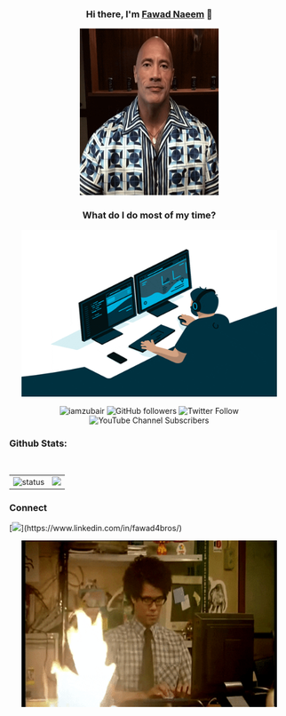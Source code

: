 <!-- Hi There section -->
<div>
<h3 align="center">Hi there, I'm <a href="https://fawad4bros.github.io/"  target="_blank">Fawad Naeem</a> 👋</h3>
<p align="center">
  <img width="250" height="300" src="./assets/hiThere.gif">
</p>
</div>
<!-- What do I do most of my time? -->
<div>
<h3 align="center">What do I do most of my time?</h3>
<p align="center">
  <img width="460" height="300" src="./assets/coding.gif">
</p>
</div>
<!-- counts -->
<div>
<p align="center"> 
<img src="https://komarev.com/ghpvc/?username=fawad4bros-saif&label=Views&color=brightgreen&style=flat-square" alt="iamzubair" />
<img alt="GitHub followers" src="https://img.shields.io/github/followers/fawad4bros?label=github&logo=github&style=social">
<img alt="Twitter Follow" src="https://img.shields.io/twitter/follow/fawad4bro?label=twitter&logo=Twitter&style=flat-square">
<img alt="YouTube Channel Subscribers" src="https://img.shields.io/youtube/channel/subscribers/UCsAFyJD10SCftKTjF4tUBQA?label=youtube&logo=youtube&style=flat-square">
</p>
</div>
<!-- stats -->
<h3>Github Stats: </h3>
<br>
    <table>
        <tr>
            <td padding="0px" border="0px">
                <img alt="status" src="https://github-readme-stats.vercel.app/api?username=fawad4bros&count_private=true&custom_title=Stats&show_icons=true&theme=tokyonight" align="right" />
            </td>
            <td padding="0px" border="0px">
                <img src = "https://github-readme-stats.vercel.app/api/top-langs/?username=fawad4bros&langs_count=8&custom_title=Languages&layout=compact&theme=tokyonight&include_all_commits=true" height="196px">
            </td>
        </tr>
    </table>
<!-- connect -->
<h3>Connect</h3>
  [<img src="https://img.shields.io/badge/linkedin-%230077B5.svg?&style=for-the-badge&logo=linkedin&logoColor=white" />](https://www.linkedin.com/in/fawad4bros/)
<p align="center">
  <img width="460" height="300" src="./assets/gettingWorkDone.gif">
</p>
